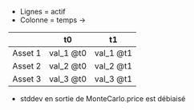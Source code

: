- Lignes = actif
- Colonne = temps
-> 

|           | t0          | t1          |
| :------- |:---------:   | :-----:     |
| Asset 1  | val_1 @t0    | val_1 @t1   |
| Asset 2  | val_2 @t0    | val_2 @t1   |
| Asset 3  | val_3 @t0    | val_3 @t1   |


- stddev en sortie de MonteCarlo.price est débiaisé